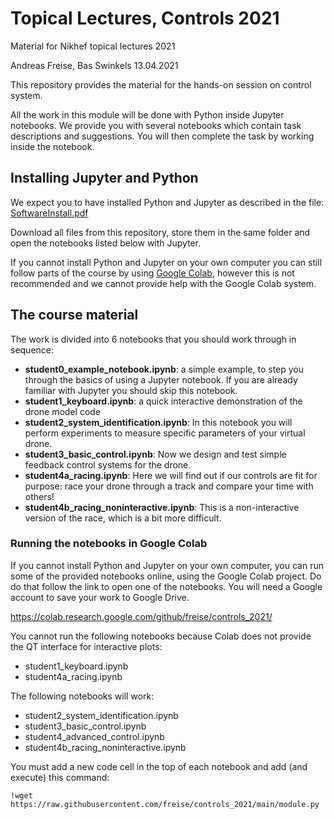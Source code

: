 # Topical Lectures, Controls 2021
Material for Nikhef topical lectures 2021

Andreas Freise, Bas Swinkels 13.04.2021

This repository provides the material for the hands-on session on control system.

All the work in this module will be done with Python inside Jupyter notebooks. We provide you with several notebooks which contain task descriptions and suggestions. You will then complete the task by working inside the notebook.

## Installing Jupyter and Python
We expect you to have installed Python and Jupyter as described in the file: [SoftwareInstall.pdf](https://raw.githubusercontent.com/freise/controls_2021/main/SoftwareInstall.pdf)

Download all files from this repository, store them in the same folder and open the notebooks listed below with Jupyter.

If you cannot install Python and Jupyter on your own computer you can still follow parts of the course by using [Google Colab](#colab), however this is not recommended and we cannot provide help with the Google Colab system.

## The course material

The work is divided into 6 notebooks that you should work through in sequence:

 * **student0_example_notebook.ipynb**: a simple example, to step you through the basics of using a Jupyter notebook. If you are already familiar with Jupyter you should skip this notebook. 
 * **student1_keyboard.ipynb**: a quick interactive demonstration of the drone model code
 * **student2_system_identification.ipynb**: In this notebook you will perform experiments to measure specific parameters of your virtual drone.
 * **student3_basic_control.ipynb**: Now we design and test simple feedback control systems for the drone.
 * **student4a_racing.ipynb**: Here we will find out if our controls are fit for purpose: race your drone through a track and compare your time with others!
 * **student4b_racing_noninteractive.ipynb**: This is a non-interactive version of the race, which is a bit more difficult.

### <a name="colab"></a> Running the notebooks in Google Colab

If you cannot install Python and Jupyter on your own computer, you can run some of the provided notebooks online, using the Google Colab project. Do do that follow the link to open one of the notebooks. You will need a Google account to save your work to Google Drive.

https://colab.research.google.com/github/freise/controls_2021/

You cannot run the following notebooks because Colab does not provide the QT interface for interactive plots:
 - student1_keyboard.ipynb
 - student4a_racing.ipynb

The following notebooks will work:
- student2_system_identification.ipynb
- student3_basic_control.ipynb
- student4_advanced_control.ipynb
- student4b_racing_noninteractive.ipynb

You must add a new code cell in the top of each notebook and add (and execute) this command:

```!wget https://raw.githubusercontent.com/freise/controls_2021/main/module.py```

